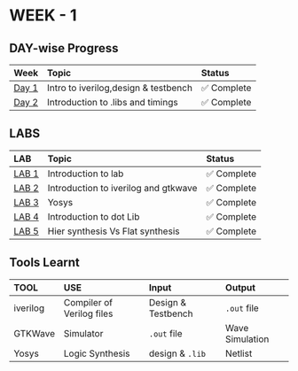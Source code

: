 # WEEK - 1
## DAY-wise Progress
| Week   | Topic                                | Status      |
| :----- | :----------------------------------- | :---------- |
| [Day 1](Week1/day1.md) | Intro to iverilog,design & testbench | ✅ Complete |  
| [Day 2](Week1/day2.md) | Introduction to .libs and timings | ✅ Complete |

## LABS

| LAB   | Topic                                | Status      |
| :----- | :----------------------------------- | :---------- |
|[LAB 1](labs.md#lab1-introduction-to-lab)| Introduction to lab | ✅ Complete  |
|[LAB 2](labs.md#lab2-introduction-to-iverilog-and-gtkwave)| Introduction to iverilog and gtkwave | ✅ Complete  |
|[LAB 3](labs.md#lab3-yosys)| Yosys | ✅ Complete  |
|[LAB 4](labs.md#lab4-introduction-to-dot-lib)| Introduction to dot Lib | ✅ Complete  |
|[LAB 5](labs.md#lab5-hier-synthesis-vs-flat-synthesis)| Hier synthesis Vs Flat synthesis | ✅ Complete  |

## Tools Learnt

| TOOL | USE | Input | Output |  
|:-----|:----| :-----| :------|  
| iverilog | Compiler of Verilog files | Design & Testbench | `.out` file |
| GTKWave | Simulator | `.out` file | Wave Simulation |
| Yosys | Logic Synthesis | design & `.lib` | Netlist |
 
